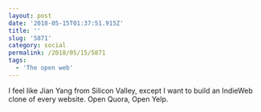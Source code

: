 ```yaml
---
layout: post
date: '2018-05-15T01:37:51.915Z'
title: ''
slug: '5871'
category: social
permalink: /2018/05/15/5871
tags:
  - 'The open web'
---
```

I feel like Jian Yang from Silicon Valley, except I want to build an IndieWeb clone of every website. Open Quora, Open Yelp.
